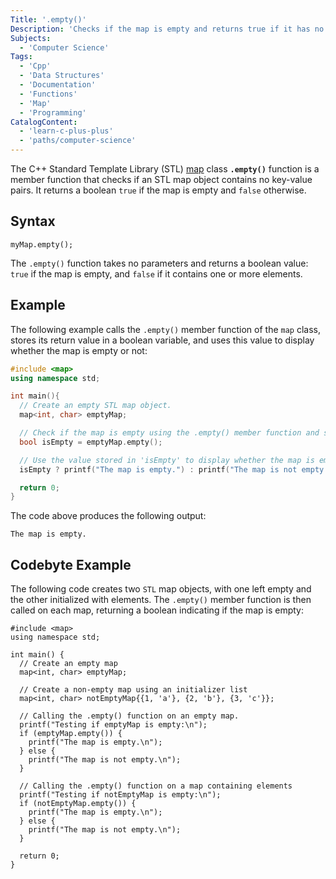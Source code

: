 ```yaml
---
Title: '.empty()'
Description: 'Checks if the map is empty and returns true if it has no elements, otherwise it returns false.'
Subjects: 
  - 'Computer Science'
Tags:
  - 'Cpp'
  - 'Data Structures'
  - 'Documentation'
  - 'Functions'
  - 'Map'
  - 'Programming'
CatalogContent:
  - 'learn-c-plus-plus'
  - 'paths/computer-science'
---
```


The C++ Standard Template Library (STL) [map](https://www.codecademy.com/resources/docs/cpp/maps) class **`.empty()`** function is a member function that checks if an STL map object contains no key-value pairs. It returns a boolean `true` if the map is empty and `false` otherwise.

## Syntax

```pseudo
myMap.empty();
```

The `.empty()` function takes no parameters and returns a boolean value: `true` if the map is empty, and `false` if it contains one or more elements.

## Example

The following example calls the `.empty()` member function of the `map` class, stores its return value in a boolean variable, and uses this value to display whether the map is empty or not:

```cpp
#include <map>
using namespace std;

int main(){
  // Create an empty STL map object.
  map<int, char> emptyMap;

  // Check if the map is empty using the .empty() member function and store the result in 'isEmpty'.
  bool isEmpty = emptyMap.empty();

  // Use the value stored in 'isEmpty' to display whether the map is empty or not.
  isEmpty ? printf("The map is empty.") : printf("The map is not empty.");

  return 0;
}
```

The code above produces the following output:

```shell
The map is empty.
```

## Codebyte Example

The following code creates two `STL` map objects, with one left empty and the other initialized with elements. The `.empty()` member function is then called on each map, returning a boolean indicating if the map is empty:

```codebyte/cpp
#include <map>
using namespace std;

int main() {
  // Create an empty map
  map<int, char> emptyMap;

  // Create a non-empty map using an initializer list
  map<int, char> notEmptyMap{{1, 'a'}, {2, 'b'}, {3, 'c'}};

  // Calling the .empty() function on an empty map.
  printf("Testing if emptyMap is empty:\n");
  if (emptyMap.empty()) {
    printf("The map is empty.\n");
  } else {
    printf("The map is not empty.\n");
  }

  // Calling the .empty() function on a map containing elements
  printf("Testing if notEmptyMap is empty:\n");
  if (notEmptyMap.empty()) {
    printf("The map is empty.\n");
  } else {
    printf("The map is not empty.\n");
  }

  return 0;
}
```
